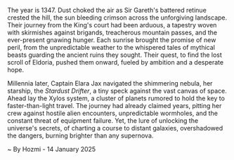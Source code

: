 
The year is 1347.  Dust choked the air as Sir Gareth's battered retinue crested the hill, the sun bleeding crimson across the unforgiving landscape. Their journey from the King's court had been arduous, a tapestry woven with skirmishes against brigands, treacherous mountain passes, and the ever-present gnawing hunger.  Each sunrise brought the promise of new peril, from the unpredictable weather to the whispered tales of mythical beasts guarding the ancient ruins they sought.  Their quest, to find the lost scroll of Eldoria, pushed them onward, fueled by ambition and a desperate hope.


Millennia later, Captain Elara Jax navigated the shimmering nebula, her starship, the *Stardust Drifter*, a tiny speck against the vast canvas of space.  Ahead lay the Xylos system, a cluster of planets rumored to hold the key to faster-than-light travel.  The journey had already claimed years, pitting her crew against hostile alien encounters, unpredictable wormholes, and the constant threat of equipment failure.  Yet, the lure of unlocking the universe's secrets, of charting a course to distant galaxies, overshadowed the dangers, burning brighter than any supernova.

~ By Hozmi - 14 January 2025

